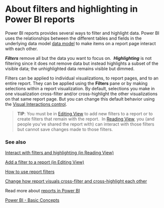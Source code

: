 ﻿<properties
   pageTitle="About filters and highlighting in Power BI reports"
   description="About filters and highlighting in Power BI reports"
   services="powerbi"
   documentationCenter=""
   authors="mihart"
   manager="mblythe"
   editor=""
   tags=""
   qualityFocus="no"
   qualityDate=""/>

<tags
   ms.service="powerbi"
   ms.devlang="NA"
   ms.topic="article"
   ms.tgt_pltfrm="NA"
   ms.workload="powerbi"
   ms.date="04/06/2016"
   ms.author="mihart"/>
# About filters and highlighting in Power BI reports

Power BI reports provides several ways to filter and highlight data. Power BI uses the relationships between the different tables and fields in the underlying data model   [data model](https://support.office.com/article/Create-a-Data-Model-in-Excel-87e7a54c-87dc-488e-9410-5c75dbcb0f7b?ui=en-US&rs=en-US&ad=US) to make items on a report page interact with each other.

***Filters*** remove all but the data you want to focus on.  ***Highlighting*** is not filtering since it does not remove data but instead highlights a subset of the visible data; the unhighlighted data remains visible but dimmed.

Filters can be applied to individual visualizations, to report pages, and to an entire report. They can be applied using the **Filters** pane or by making selections within a report visualization.  By default, selections you make in one visualization cross-filter and/or cross-highlight the other visualizations on that same report page. But you can change this default behavior using the [Visual Interactions control](powerbi-service-visual-interactions.md).

>**TIP**: You must be in [Editing View](powerbi-service-interact-with-a-report-in-editing-view.md) to add new filters to a report or to create filters that remain with the report.  In [Reading View](powerbi-service-interact-with-a-report-in-reading-view.md), you (and people you've shared the report with) can interact with those filters but cannot save changes made to those filters.


### See also

[Interact with filters and highlighting (in Reading View)](powerbi-service-interact-with-a-report-in-reading-view.md)

[Add a filter to a report (in Editing View)](powerbi-service-add-a-filter-to-a-report.md)

[How to use report filters](powerbi-service-how-to-use-a-report-filter.md)

[Change how report visuals cross-filter and cross-highlight each other](powerbi-service-visual-interactions.md)

Read more about [reports in Power BI](powerbi-service-reports.md)

[Power BI - Basic Concepts](powerbi-service-basic-concepts.md)*﻿*
